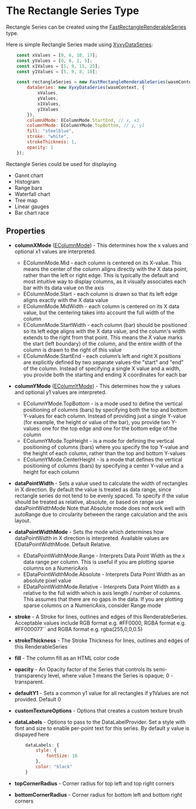 # The Rectangle Series Type

Rectangle Series can be created using the [FastRectangleRenderableSeries](https://www.scichart.com/documentation/js/v4/typedoc/classes/fastrectanglerenderableseries.html) type.

Here is simple Rectangle Series made using [XyxyDataSeries](https://www.scichart.com/documentation/js/v4/typedoc/classes/xyxydataseries.html):

```javascript 
    const xValues = [0, 6, 10, 17];
    const yValues = [0, 6, 2, 5];
    const x1Values = [5, 9, 15, 25];
    const y1Values = [5, 9, 8, 10];

    const rectangleSeries = new FastRectangleRenderableSeries(wasmContext, {
        dataSeries: new XyxyDataSeries(wasmContext, {
            xValues,
            yValues,
            x1Values,
            y1Values
        }),
        columnXMode: EColumnMode.StartEnd, // x, x1
        columnYMode: EColumnYMode.TopBottom, // y, y1
        fill: "steelblue",
        stroke: "white",
        strokeThickness: 1,
        opacity: 1
    });
```

Rectangle Series could be used for displaying

- Gannt chart
- Histogram
- Range bars
- Waterfall chart
- Tree map
- Linear gauges
- Bar chart race

## Properties

- **columnXMode** ([EColumnMode](https://www.scichart.com/documentation/js/v4/typedoc/enums/ecolumnmode.html)) - This determines how the x values and optional x1 values are interpreted. 

    - EColumnMode.Mid - each column is centered on its X-value. This means the center of the column aligns directly with the X data point, rather than the left or right edge. This is typically the default and most intuitive way to display columns, as it visually associates each bar with its data value on the axis
    - EColumnMode.Start - each column is drawn so that its left edge aligns exactly with the X data value
    - EColumnMode.MidWidth - each column is centered on its X data value, but the centering takes into account the full width of the column
    - EColumnMode.StartWidth - each column (bar) should be positioned so its left edge aligns with the X data value, and the column's width extends to the right from that point. This means the X value marks the start (left boundary) of the column, and the entire width of the column is drawn to the right of this value
    - EColumnMode.StartEnd - each column’s left and right X positions are explicitly defined by two separate values-the "start" and "end" of the column. Instead of specifying a single X value and a width, you provide both the starting and ending X coordinates for each bar

- **columnYMode** ([EColumnYMode](https://www.scichart.com/documentation/js/v4/typedoc/enums/ecolumnymode.html)) - This determines how the y values and optional y1 values are interpreted. 

    - EColumnYMode.TopBottom - is a mode used to define the vertical positioning of columns (bars) by specifying both the top and bottom Y-values for each column. Instead of providing just a single Y-value (for example, the height or value of the bar), you provide two Y-values: one for the top edge and one for the bottom edge of the column
    - EColumnYMode.TopHeight - is a mode for defining the vertical positioning of columns (bars) where you specify the top Y-value and the height of each column, rather than the top and bottom Y-values
    - EColumnYMode.CenterHeight - is a mode that defines the vertical positioning of columns (bars) by specifying a center Y-value and a height for each column

- **dataPointWidth** - Sets a value used to calculate the width of rectangles in X direction. By default the value is treated as data range, since rectangle series do not tend to be evenly spaced. To specify if the value should be treated as relative, absolute, or based on range use dataPointWidthMode Note that Absolute mode does not work well with autoRange due to circularity between the range calculation and the axis layout.

- **dataPointWidthMode** - Sets the mode which determines how dataPointWidth in X direction is interpreted. Available values are EDataPointWidthMode. Default Relative.

    - EDataPointWidthMode.Range - Interprets Data Point Width as the x data range per column. This is useful if you are plotting sparse columns on a NumericAxis
    - EDataPointWidthMode.Absolute - Interprets Data Point Width as an absolute pixel value
    - EDataPointWidthMode.Relative - Interprets Data Point Width as a relative to the full width which is axis length / number of columns. This assumes that there are no gaps in the data. If you are plotting sparse columns on a NumericAxis, consider Range mode

- **stroke** - A Stroke for lines, outlines and edges of this RenderableSeries. Acceptable values include RGB format e.g. #FF0000, RGBA format e.g. #FF000077`` and RGBA format e.g. rgba(255,0,0,0.5)
- **strokeThickness** - The Stroke Thickness for lines, outlines and edges of this RenderableSeries
- **fill** - The column fill as an HTML color code
- **opacity** - An Opacity factor of the Series that controls its semi-transparency level, where value 1 means the Series is opaque; 0 - transparent.
- **defaultY1** - Sets a common y1 value for all rectangles if y1Values are not provided. Default 0
- **customTextureOptions** - Options that creates a custom texture brush
- **dataLabels** - Options to pass to the DataLabelProvider. Set a style with font and size to enable per-point text for this series. By default y value is dispayed here

    ```javascript
        dataLabels: {
            style: {
                fontSize: 16
            },
            color: "black"
        }
    ```
- **topCornerRadius** - Corner radius for top left and top right corners
- **bottomCornerRadius** - Corner radius for bottom left and bottom right corners
